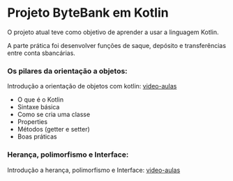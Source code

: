 # Projeto ByteBank em Kotlin

O projeto atual teve como objetivo de aprender a usar a linguagem Kotlin.

A parte prática foi desenvolver funções de saque, depósito e transferências entre conta sbancárias.


### Os pilares da orientação a objetos: 
Introdução a orientação de objetos com kotlin: [video-aulas](https://cursos.alura.com.br/course/kotlin-orientacao-objetos)

- O que é o Kotlin
- Sintaxe básica
- Como se cria uma classe
- Properties
- Métodos (getter e setter)
- Boas práticas


### Herança, polimorfismo e Interface:
Introdução a herança, polimorfismo e Interface: [video-aulas](https://cursos.alura.com.br/course/kotlin-heranca-polimorfismo-interface)
